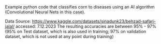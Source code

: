 Example python code that classifies corn to diseases using an AI algorithm (Convolutional Neural Nets in this case).

Data Source: https://www.kaggle.com/datasets/sinadunk23/behzad-safari-jalal/ accessed: 7.12.2023
The resulting accuracies are between 95% - 97% (95% on Test dataset, which is also used in training; 97% on validation dataset, which is not used at any point during training)
